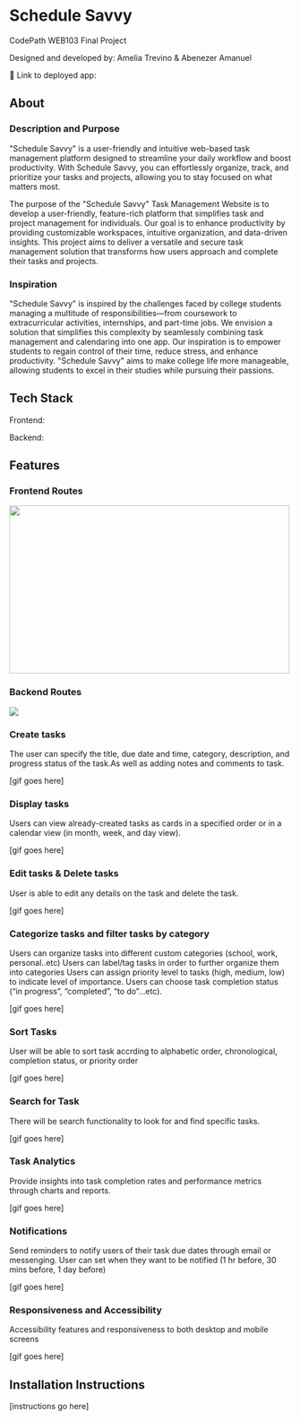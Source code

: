 # Schedule Savvy

CodePath WEB103 Final Project

Designed and developed by: Amelia Trevino & Abenezer Amanuel

🔗 Link to deployed app:

## About

### Description and Purpose

"Schedule Savvy" is a user-friendly and intuitive web-based task management platform designed to streamline your daily workflow and boost productivity. With Schedule Savvy, you can effortlessly organize, track, and prioritize your tasks and projects, allowing you to stay focused on what matters most.

The purpose of the "Schedule Savvy" Task Management Website is to develop a user-friendly, feature-rich platform that simplifies task and project management for individuals. Our goal is to enhance productivity by providing customizable workspaces, intuitive organization, and data-driven insights. This project aims to deliver a versatile and secure task management solution that transforms how users approach and complete their tasks and projects.

### Inspiration

"Schedule Savvy" is inspired by the challenges faced by college students managing a multitude of responsibilities—from coursework to extracurricular activities, internships, and part-time jobs. We envision a solution that simplifies this complexity by seamlessly combining task management and calendaring into one app. Our inspiration is to empower students to regain control of their time, reduce stress, and enhance productivity. "Schedule Savvy" aims to make college life more manageable, allowing students to excel in their studies while pursuing their passions.

## Tech Stack

Frontend:

Backend:

## Features

### Frontend Routes

<image src='./assets/client-walkthrough.gif' width='500' height='300'>

### Backend Routes

<image src='./assets/server-routes-ss.png'>

### Create tasks

The user can specify the title, due date and time, category, description, and progress status of the task.As well as adding notes and comments to task. 

[gif goes here]

### Display tasks

Users can view already-created tasks as cards in a specified order or in a calendar view (in month, week, and day view).

[gif goes here]

### Edit tasks & Delete tasks

User is able to edit any details on the task and delete the task. 

[gif goes here]

### Categorize tasks and filter tasks by category

Users can organize tasks into different custom categories (school, work, personal..etc)
Users can label/tag tasks in order to further organize them into categories
Users can assign priority level to tasks (high, medium, low) to indicate level of importance.
Users can choose task completion status (“in progress”, “completed”, “to do”...etc).

[gif goes here]

### Sort Tasks

User will be able to sort task accrding to alphabetic order, chronological, completion status, or priority order

[gif goes here]


### Search for Task

There will be search functionality to look for and find specific tasks. 


[gif goes here]

### Task Analytics

Provide insights into task completion rates and performance metrics through charts and reports.

[gif goes here]

### Notifications

Send reminders to notify users of their task due dates through email or messenging.
User can set when they want to be notified (1 hr before, 30 mins before, 1 day before)

[gif goes here]

### Responsiveness and Accessibility

Accessibility features and responsiveness to both desktop and mobile screens

[gif goes here]


## Installation Instructions

[instructions go here]
